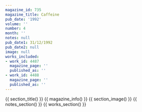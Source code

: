 ```yaml
---
magazine_id: 735
magazine_title: Caffeine
pub_date: '1992'
volume: ''
number: 4
month: ''
notes: null
pub_date1: 31/12/1992
pub_date2: null
image: null
works_included:
- work_id: 4487
  magazine_page: ''
  published_as: ''
- work_id: 4488
  magazine_page: ''
  published_as: ''
---
```


{{ section_title() }}
{{ magazine_info() }}
{{ section_image() }}
{{ notes_section() }}
{{ works_section() }}
